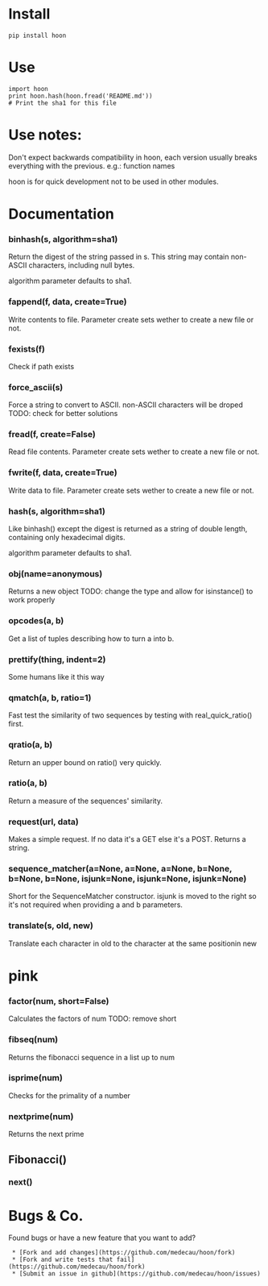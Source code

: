 # Install

    pip install hoon

# Use

    import hoon
    print hoon.hash(hoon.fread('README.md'))
    # Print the sha1 for this file

# Use notes:

Don't expect backwards compatibility in hoon, each version usually breaks everything with the previous. e.g.: function names

hoon is for quick development not to be used in other modules.

# Documentation

### binhash(s, algorithm=sha1)
Return the digest of the string passed in s. This string may contain
non-ASCII characters, including null bytes.

algorithm parameter defaults to sha1.
### fappend(f, data, create=True)
Write contents to file.
Parameter create sets wether to create a new file or not.
### fexists(f)
Check if path exists
### force_ascii(s)
Force a string to convert to ASCII.
non-ASCII characters will be droped
TODO: check for better solutions
### fread(f, create=False)
Read file contents.
Parameter create sets wether to create a new file or not.
### fwrite(f, data, create=True)
Write data to file.
Parameter create sets wether to create a new file or not.
### hash(s, algorithm=sha1)
Like binhash() except the digest is returned as a string of double
length, containing only hexadecimal digits.

algorithm parameter defaults to sha1.
### obj(name=anonymous)
Returns a new object
TODO: change the type and allow for isinstance() to work properly
### opcodes(a, b)
Get a list of tuples describing how to turn a into b.
### prettify(thing, indent=2)
Some humans like it this way
### qmatch(a, b, ratio=1)
Fast test the similarity of two sequences by testing with
real_quick_ratio() first.
### qratio(a, b)
Return an upper bound on ratio() very quickly.
### ratio(a, b)
Return a measure of the sequences' similarity.
### request(url, data)
Makes a simple request. If no data it's a GET else it's a POST.
Returns a string.
### sequence_matcher(a=None, a=None, a=None, b=None, b=None, b=None, isjunk=None, isjunk=None, isjunk=None)
Short for the SequenceMatcher constructor.
isjunk is moved to the right so it's not required
when providing a and b parameters.
### translate(s, old, new)
Translate each character in old to the character
at the same positionin new


# pink
### factor(num, short=False)
Calculates the factors of num
TODO: remove short
### fibseq(num)
Returns the fibonacci sequence in a list up to num
### isprime(num)
Checks for the primality of a number
### nextprime(num)
Returns the next prime
## Fibonacci()
### next()


# Bugs & Co.

Found bugs or have a new feature that you want to add?

     * [Fork and add changes](https://github.com/medecau/hoon/fork)
     * [Fork and write tests that fail](https://github.com/medecau/hoon/fork)
     * [Submit an issue in github](https://github.com/medecau/hoon/issues)
